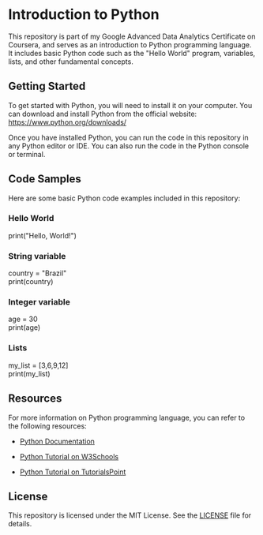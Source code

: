 # Introduction to Python
 This repository is part of my Google Advanced Data Analytics Certificate on Coursera, and serves as an introduction to Python programming language. It includes basic Python code such as the "Hello World" program, variables, lists, and other fundamental concepts.

## Getting Started
To get started with Python, you will need to install it on your computer. You can download and install Python from the official website: https://www.python.org/downloads/

Once you have installed Python, you can run the code in this repository in any Python editor or IDE. You can also run the code in the Python console or terminal.

## Code Samples
Here are some basic Python code examples included in this repository:

### Hello World
print("Hello, World!")

### String variable
country = "Brazil"  
print(country)

### Integer variable
age = 30  
print(age)

### Lists
my_list = [3,6,9,12]  
print(my_list)


## Resources
For more information on Python programming language, you can refer to the following resources:

- [Python Documentation](https://docs.python.org/3/)
* [Python Tutorial on W3Schools](https://www.w3schools.com/python/)
+ [Python Tutorial on TutorialsPoint](https://www.tutorialspoint.com/python/index.htm)

## License
This repository is licensed under the MIT License. See the [LICENSE](https://github.com/raufukiwala/Intro-to-Python/blob/main/LICENSE) file for details.